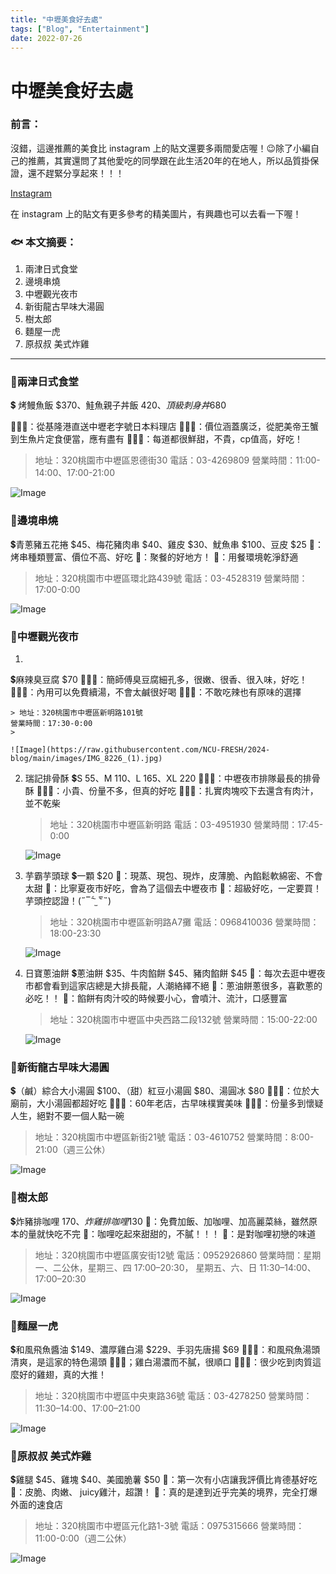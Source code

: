 ```yaml
---
title: "中壢美食好去處"
tags: ["Blog", "Entertainment"]
date: 2022-07-26
---
```

# 中壢美食好去處

### 前言：

沒錯，這邊推薦的美食比 instagram 上的貼文還要多兩間愛店喔！😉除了小編自己的推薦，其實還問了其他愛吃的同學跟在此生活20年的在地人，所以品質掛保證，還不趕緊分享起來！！！

[Instagram](https://www.instagram.com/p/Cu3gMRcrNrK/?utm_source=ig_web_copy_link&igshid=MzRlODBiNWFlZA==)

在 instagram 上的貼文有更多參考的精美圖片，有興趣也可以去看一下喔！

### 🐟 本文摘要：

1. 兩津日式食堂
2. 邊境串燒
3. 中壢觀光夜市
4. 新街龍古早味大湯圓
5. 樹太郎
6. 麵屋一虎
7. 原叔叔 美式炸雞

---

### 📍兩津日式食堂

💲 烤鰻魚飯 $370、鮭魚親子丼飯 $420、頂級刺身丼$680

💁🏻‍♀️：從基隆港直送中壢老字號日本料理店
💁🏻‍♂️：價位涵蓋廣泛，從肥美帝王蟹到生魚片定食便當，應有盡有
💁🏻‍♀️：每道都很鮮甜，不貴，cp值高，好吃！

> 地址：320桃園市中壢區恩德街30
電話：03-4269809
營業時間：11:00-14:00、17:00-21:00
> 

![Image](https://raw.githubusercontent.com/NCU-FRESH/2024-blog/main/images/2023-07-25-3.55.51.jpg)

### 📍邊境串燒

💲青蔥豬五花捲 $45、梅花豬肉串 $40、雞皮 $30、魷魚串 $100、豆皮 $25
🐰：烤串種類豐富、價位不高、好吃
🐷：聚餐的好地方！
🐰：用餐環境乾淨舒適

> 地址：320桃園市中壢區環北路439號
電話：03-4528319
營業時間：17:00-0:00
> 

![Image](https://raw.githubusercontent.com/NCU-FRESH/2024-blog/main/images/2023-07-25.jpg)

### 📍中壢觀光夜市

1. 
💲麻辣臭豆腐 $70
💁🏻‍♀️：簡師傅臭豆腐細孔多，很嫩、很香、很入味，好吃！
💁🏻‍♂️：內用可以免費續湯，不會太鹹很好喝
💁🏻‍♀️：不敢吃辣也有原味的選擇
    
    > 地址：320桃園市中壢區新明路101號
    營業時間：17:30-0:00
    > 
    
    ![Image](https://raw.githubusercontent.com/NCU-FRESH/2024-blog/main/images/IMG_8226_(1).jpg)
    
2. 瑞記排骨酥
💲S 55、M 110、L 165、XL 220
💁🏻‍♂️：中壢夜市排隊最長的排骨酥
💁🏻‍♀️：小貴、份量不多，但真的好吃
💁🏻‍♂️：扎實肉塊咬下去還含有肉汁，並不乾柴
    
    > 地址：320桃園市中壢區新明路
    電話：03-4951930
    營業時間：17:45-0:00
    > 
    
    ![Image](https://raw.githubusercontent.com/NCU-FRESH/2024-blog/main/images/S__42090528.jpg)
    
3. 芋霸芋頭球
💲一顆 $20
🐰：現蒸、現包、現炸，皮薄脆、內餡鬆軟綿密、不會太甜
🐷：比寧夏夜市好吃，會為了這個去中壢夜市
🐰：超級好吃，一定要買！芋頭控認證！(˶‾᷄ ⁻̫ ‾᷅˵)
    
    > 地址：320桃園市中壢區新明路A7攤
    電話：0968410036
    營業時間：18:00-23:30
    > 
    
    ![Image](https://raw.githubusercontent.com/NCU-FRESH/2024-blog/main/images/IMG_8223_(1).jpg)
    
4. 日寶蔥油餅
💲蔥油餅 $35、牛肉餡餅 $45、豬肉餡餅 $45
🐷：每次去逛中壢夜市都會看到這家店總是大排長龍，人潮絡繹不絕
🐰：蔥油餅蔥很多，喜歡蔥的必吃！！
🐷：餡餅有肉汁咬的時候要小心，會噴汁、流汁，口感豐富
    
    > 地址：320桃園市中壢區中央西路二段132號
    營業時間：15:00-22:00
    > 
    
    ![Image](https://raw.githubusercontent.com/NCU-FRESH/2024-blog/main/images/IMG_8201.jpg)    

### 📍新街龍古早味大湯圓

💲（鹹）綜合大小湯圓 $100、（甜）紅豆小湯圓 $80、湯圓冰 $80
💁🏻‍♀️：位於大廟前，大小湯圓都超好吃
💁🏻‍♂️：60年老店，古早味樸實美味
💁🏻‍♀️：份量多到懷疑人生，絕對不要一個人點一碗

> 地址：320桃園市中壢區新街21號
電話：03-4610752
營業時間：8:00-21:00（週三公休）
> 

![Image](https://raw.githubusercontent.com/NCU-FRESH/2024-blog/main/images/S__42090530.jpg)

### 📍樹太郎

💲炸豬排咖哩 $170、炸雞排咖哩$130
🐰：免費加飯、加咖哩、加高麗菜絲，雖然原本的量就快吃不完
🐷：咖哩吃起來甜甜的，不膩！！！
🐰：是對咖哩初戀的味道

> 地址：320桃園市中壢區廣安街12號
電話：0952926860
營業時間：星期一、二公休，星期三、四 17:00–20:30，
                   星期五、六、日 11:30–14:00、17:00–20:30
> 

![Image](https://raw.githubusercontent.com/NCU-FRESH/2024-blog/main/images/_com.apple.Pasteboard.j53brG.png)

### 📍麵屋一虎

💲和風飛魚醬油 $149、濃厚雞白湯 $229、手羽先唐揚 $69
💁🏻‍♂️：和風飛魚湯頭清爽，是這家的特色湯頭
💁🏻‍♀️；雞白湯濃而不膩，很順口
💁🏻‍♂️：很少吃到肉質這麼好的雞翅，真的大推！

> 地址：320桃園市中壢區中央東路36號
電話：03-4278250
營業時間：11:30–14:00、17:00–21:00
> 

![Image](https://raw.githubusercontent.com/NCU-FRESH/2024-blog/main/images/S__42090534.jpg)

### 📍原叔叔 美式炸雞

💲雞腿 $45、雞塊 $40、美國脆薯 $50
🐷：第一次有小店讓我評價比肯德基好吃
🐰：皮脆、肉嫩、 juicy雞汁，超讚！
🐷：真的是達到近乎完美的境界，完全打爆外面的速食店

> 地址：320桃園市中壢區元化路1-3號
電話：0975315666
營業時間：11:00-0:00（週二公休）
> 

![Image](https://raw.githubusercontent.com/NCU-FRESH/2024-blog/main/images/IMG_8215.jpg)
